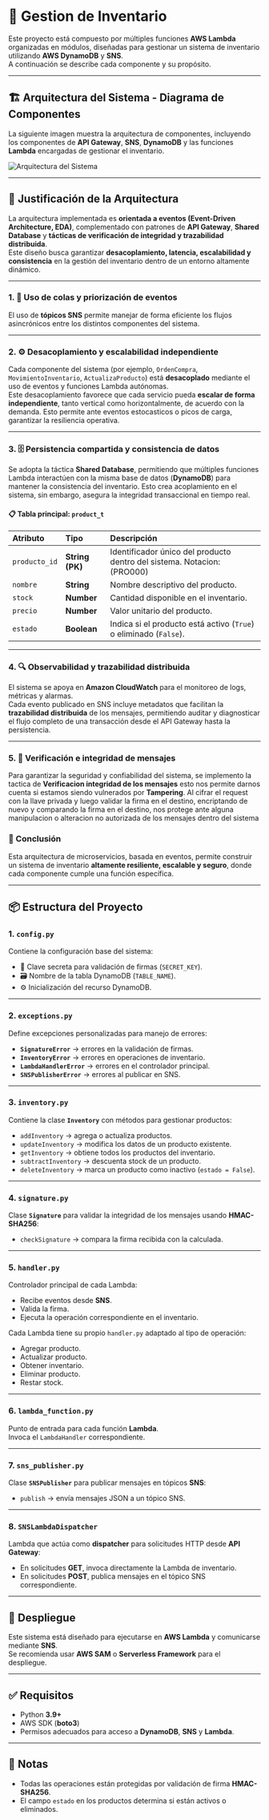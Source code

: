 # 🧩 Gestion de Inventario

Este proyecto está compuesto por múltiples funciones **AWS Lambda** organizadas en módulos, diseñadas para gestionar un sistema de inventario utilizando **AWS DynamoDB** y **SNS**.  
A continuación se describe cada componente y su propósito.

---

## 🏗️ Arquitectura del Sistema - Diagrama de Componentes

La siguiente imagen muestra la arquitectura de componentes, incluyendo los componentes de **API Gateway**, **SNS**, **DynamoDB** y las funciones **Lambda** encargadas de gestionar el inventario.

![Arquitectura del Sistema](https://github.com/FelipeRojas15/Gestion-Inventario---Reto-Mercado-Libre/blob/main/Imagenes/Reto%201%20-%20Diagrama%20de%20componentes%20-%20Arquitectura_Reto_MELI.png)

---
## 🧩 Justificación de la Arquitectura

La arquitectura implementada es **orientada a eventos (Event-Driven Architecture, EDA)**, complementado con patrones de **API Gateway**, **Shared Database** y **tácticas de verificación de integridad y trazabilidad distribuida**.  
Este diseño busca garantizar **desacoplamiento, latencia, escalabilidad  y consistencia** en la gestión del inventario dentro de un entorno altamente dinámico.

---

### 1. 📨 Uso de colas y priorización de eventos

El uso de **tópicos SNS** permite manejar de forma eficiente los flujos asincrónicos entre los distintos componentes del sistema.  

---

### 2. ⚙️ Desacoplamiento y escalabilidad independiente

Cada componente del sistema (por ejemplo, `OrdenCompra`, `MovimientoInventario`, `ActualizaProducto`) está **desacoplado** mediante el uso de eventos y funciones Lambda autónomas.  
Este desacoplamiento favorece que cada servicio pueda **escalar de forma independiente**, tanto vertical como horizontalmente, de acuerdo con la demanda. Esto permite ante eventos estocasticos o picos de carga, garantizar la resiliencia operativa.

---

### 3. 🗄️ Persistencia compartida y consistencia de datos

Se adopta la táctica **Shared Database**, permitiendo que múltiples funciones Lambda interactúen con la misma base de datos (**DynamoDB**) para mantener la consistencia del inventario. 
Esto crea acoplamiento en el sistema, sin embargo, asegura la integridad transaccional en tiempo real.

#### 📋 Tabla principal: `product_t`

| Atributo | Tipo | Descripción |
|:----------|:------|:-------------|
| `producto_id` | **String (PK)** | Identificador único del producto dentro del sistema. Notacion: (PRO000) |
| `nombre` | **String** | Nombre descriptivo del producto. |
| `stock` | **Number** | Cantidad disponible en el inventario. |
| `precio` | **Number** | Valor unitario del producto. |
| `estado` | **Boolean** | Indica si el producto está activo (`True`) o eliminado (`False`). 
---

### 4. 🔍 Observabilidad y trazabilidad distribuida

El sistema se apoya en **Amazon CloudWatch** para el monitoreo de logs, métricas y alarmas.  
Cada evento publicado en SNS incluye metadatos que facilitan la **trazabilidad distribuida** de los mensajes, permitiendo auditar y diagnosticar el flujo completo de una transacción desde el API Gateway hasta la persistencia.

---

### 5. 🔐 Verificación e integridad de mensajes

Para garantizar la seguridad y confiabilidad del sistema, se implemento la tactica de **Verificacion integridad de los mensajes** esto nos permite darnos cuenta si estamos siendo vulnerados por **Tampering**. Al cifrar el request con la llave privada y luego validar la firma en el destino, encriptando de nuevo y comparando la firma en el destino, nos protege ante alguna manipulacion o alteracion no autorizada de los mensajes dentro del sistema   



### 🧠 Conclusión

Esta arquitectura de microservicios, basada en eventos, permite construir un sistema de inventario **altamente resiliente, escalable y seguro**, donde cada componente cumple una función específica.  

---
## 📦 Estructura del Proyecto

### 1. `config.py`
Contiene la configuración base del sistema:

- 🔑 Clave secreta para validación de firmas (`SECRET_KEY`).
- 🗃️ Nombre de la tabla DynamoDB (`TABLE_NAME`).
- ⚙️ Inicialización del recurso DynamoDB.

---

### 2. `exceptions.py`
Define excepciones personalizadas para manejo de errores:

- **`SignatureError`** → errores en la validación de firmas.  
- **`InventoryError`** → errores en operaciones de inventario.  
- **`LambdaHandlerError`** → errores en el controlador principal.  
- **`SNSPublisherError`** → errores al publicar en SNS.

---

### 3. `inventory.py`
Contiene la clase **`Inventory`** con métodos para gestionar productos:

- `addInventory` → agrega o actualiza productos.  
- `updateInventory` → modifica los datos de un producto existente.  
- `getInventory` → obtiene todos los productos del inventario.  
- `subtractInventory` → descuenta stock de un producto.  
- `deleteInventory` → marca un producto como inactivo (`estado = False`).

---

### 4. `signature.py`
Clase **`Signature`** para validar la integridad de los mensajes usando **HMAC-SHA256**:

- `checkSignature` → compara la firma recibida con la calculada.

---

### 5. `handler.py`
Controlador principal de cada Lambda:

- Recibe eventos desde **SNS**.  
- Valida la firma.  
- Ejecuta la operación correspondiente en el inventario.

Cada Lambda tiene su propio `handler.py` adaptado al tipo de operación:

- Agregar producto.  
- Actualizar producto.  
- Obtener inventario.  
- Eliminar producto.  
- Restar stock.

---

### 6. `lambda_function.py`
Punto de entrada para cada función **Lambda**.  
Invoca el `LambdaHandler` correspondiente.

---

### 7. `sns_publisher.py`
Clase **`SNSPublisher`** para publicar mensajes en tópicos **SNS**:

- `publish` → envía mensajes JSON a un tópico SNS.

---

### 8. `SNSLambdaDispatcher`
Lambda que actúa como **dispatcher** para solicitudes HTTP desde **API Gateway**:

- En solicitudes **GET**, invoca directamente la Lambda de inventario.  
- En solicitudes **POST**, publica mensajes en el tópico SNS correspondiente.

---

## 🚀 Despliegue

Este sistema está diseñado para ejecutarse en **AWS Lambda** y comunicarse mediante **SNS**.  
Se recomienda usar **AWS SAM** o **Serverless Framework** para el despliegue.

---

## ✅ Requisitos

- Python **3.9+**  
- AWS SDK (**boto3**)  
- Permisos adecuados para acceso a **DynamoDB**, **SNS** y **Lambda**.

---

## 📌 Notas

- Todas las operaciones están protegidas por validación de firma **HMAC-SHA256**.  
- El campo `estado` en los productos determina si están activos o eliminados.  
